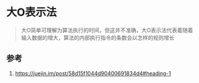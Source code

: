# 大O表示法
> 大O简单可理解为算法执行的时间，但这并不准确，大O表示法代表着随着输入数据的增大，算法的内部执行指令的条数会以怎样的规则增长
## 参考
1. https://juejin.im/post/58d15f1044d90400691834d4#heading-1